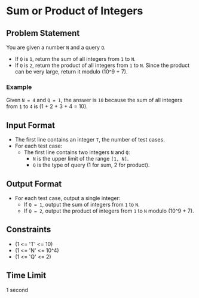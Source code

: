 # Sum or Product of Integers

## Problem Statement

You are given a number `N` and a query `Q`.

- If `Q` is `1`, return the sum of all integers from `1` to `N`.
- If `Q` is `2`, return the product of all integers from `1` to `N`. Since the product can be very large, return it modulo \(10^9 + 7\).

### Example

Given `N = 4` and `Q = 1`, the answer is `10` because the sum of all integers from `1` to `4` is \(1 + 2 + 3 + 4 = 10\).

## Input Format

- The first line contains an integer `T`, the number of test cases.
- For each test case:
  - The first line contains two integers `N` and `Q`:
    - `N` is the upper limit of the range `[1, N]`.
    - `Q` is the type of query (1 for sum, 2 for product).

## Output Format

- For each test case, output a single integer:
  - If `Q = 1`, output the sum of integers from `1` to `N`.
  - If `Q = 2`, output the product of integers from `1` to `N` modulo \(10^9 + 7\).

## Constraints

- \(1 <= 'T' <= 10\)
- \(1 <= 'N' <= 10^4\)
- \(1 <= 'Q' <= 2\)

## Time Limit

1 second

